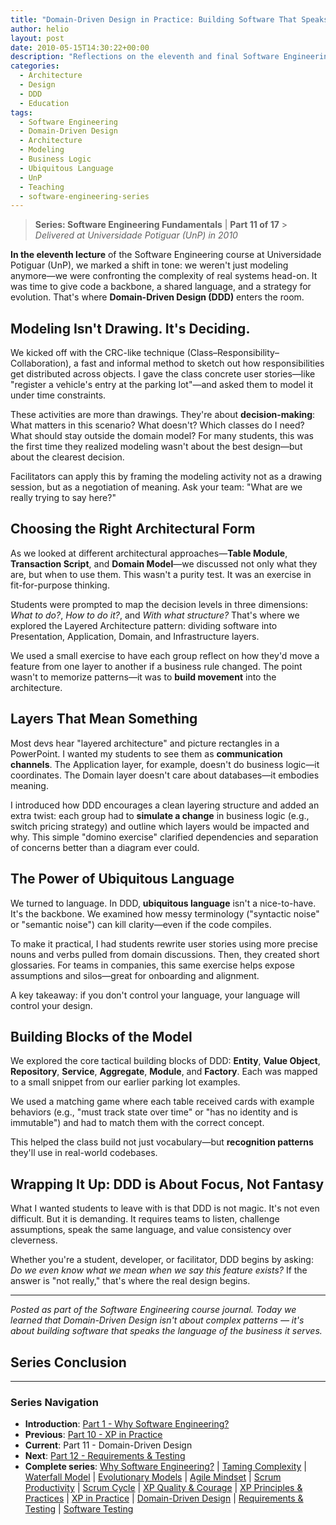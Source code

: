 ```yaml
---
title: "Domain-Driven Design in Practice: Building Software That Speaks Business"
author: helio
layout: post
date: 2010-05-15T14:30:22+00:00
description: "Reflections on the eleventh and final Software Engineering lecture, exploring Domain-Driven Design principles and their practical application in real-world software development."
categories:
  - Architecture
  - Design
  - DDD
  - Education
tags:
  - Software Engineering
  - Domain-Driven Design
  - Architecture
  - Modeling
  - Business Logic
  - Ubiquitous Language
  - UnP
  - Teaching
  - software-engineering-series
---
```


> **Series: Software Engineering Fundamentals** | **Part 11 of 17** > _Delivered at Universidade Potiguar (UnP) in 2010_

**In the eleventh lecture** of the Software Engineering course at Universidade Potiguar (UnP), we marked a shift in tone: we weren't just modeling anymore—we were confronting the complexity of real systems head-on. It was time to give code a backbone, a shared language, and a strategy for evolution. That's where **Domain-Driven Design (DDD)** enters the room.

## Modeling Isn't Drawing. It's Deciding.

We kicked off with the CRC-like technique (Class–Responsibility–Collaboration), a fast and informal method to sketch out how responsibilities get distributed across objects. I gave the class concrete user stories—like "register a vehicle's entry at the parking lot"—and asked them to model it under time constraints.

These activities are more than drawings. They're about **decision-making**: What matters in this scenario? What doesn't? Which classes do I need? What should stay outside the domain model? For many students, this was the first time they realized modeling wasn't about the best design—but about the clearest decision.

Facilitators can apply this by framing the modeling activity not as a drawing session, but as a negotiation of meaning. Ask your team: "What are we really trying to say here?"

## Choosing the Right Architectural Form

As we looked at different architectural approaches—**Table Module**, **Transaction Script**, and **Domain Model**—we discussed not only what they are, but when to use them. This wasn't a purity test. It was an exercise in fit-for-purpose thinking.

Students were prompted to map the decision levels in three dimensions: _What to do?_, _How to do it?_, and _With what structure?_ That's where we explored the Layered Architecture pattern: dividing software into Presentation, Application, Domain, and Infrastructure layers.

We used a small exercise to have each group reflect on how they'd move a feature from one layer to another if a business rule changed. The point wasn't to memorize patterns—it was to **build movement** into the architecture.

## Layers That Mean Something

Most devs hear "layered architecture" and picture rectangles in a PowerPoint. I wanted my students to see them as **communication channels**. The Application layer, for example, doesn't do business logic—it coordinates. The Domain layer doesn't care about databases—it embodies meaning.

I introduced how DDD encourages a clean layering structure and added an extra twist: each group had to **simulate a change** in business logic (e.g., switch pricing strategy) and outline which layers would be impacted and why. This simple "domino exercise" clarified dependencies and separation of concerns better than a diagram ever could.

## The Power of Ubiquitous Language

We turned to language. In DDD, **ubiquitous language** isn't a nice-to-have. It's the backbone. We examined how messy terminology ("syntactic noise" or "semantic noise") can kill clarity—even if the code compiles.

To make it practical, I had students rewrite user stories using more precise nouns and verbs pulled from domain discussions. Then, they created short glossaries. For teams in companies, this same exercise helps expose assumptions and silos—great for onboarding and alignment.

A key takeaway: if you don't control your language, your language will control your design.

## Building Blocks of the Model

We explored the core tactical building blocks of DDD: **Entity**, **Value Object**, **Repository**, **Service**, **Aggregate**, **Module**, and **Factory**. Each was mapped to a small snippet from our earlier parking lot examples.

We used a matching game where each table received cards with example behaviors (e.g., "must track state over time" or "has no identity and is immutable") and had to match them with the correct concept.

This helped the class build not just vocabulary—but **recognition patterns** they'll use in real-world codebases.

## Wrapping It Up: DDD is About Focus, Not Fantasy

What I wanted students to leave with is that DDD is not magic. It's not even difficult. But it is demanding. It requires teams to listen, challenge assumptions, speak the same language, and value consistency over cleverness.

Whether you're a student, developer, or facilitator, DDD begins by asking: _Do we even know what we mean when we say this feature exists?_ If the answer is "not really," that's where the real design begins.

---

_Posted as part of the Software Engineering course journal. Today we learned that Domain-Driven Design isn't about complex patterns — it's about building software that speaks the language of the business it serves._

## Series Conclusion

---

### **Series Navigation**

- **Introduction**: [Part 1 - Why Software Engineering?](../2010-02-24-software-engineering-purpose/)
- **Previous**: [Part 10 - XP in Practice](../2010-05-08-applying-xp-strategies/)
- **Current**: Part 11 - Domain-Driven Design
- **Next**: [Part 12 - Requirements & Testing](../2010-05-22-requirements-validation-tests/)
- **Complete series**: [Why Software Engineering?](../2010-02-24-software-engineering-purpose/) | [Taming Complexity](../2010-03-02-complexity-process/) | [Waterfall Model](../2010-03-10-waterfall-model/) | [Evolutionary Models](../2010-03-18-evolutionary-models/) | [Agile Mindset](../2010-03-26-agile-mindset/) | [Scrum Productivity](../2010-04-03-scrum-productivity/) | [Scrum Cycle](../2010-04-11-scrum-cycle/) | [XP Quality & Courage](../2010-04-19-xp-quality-courage/) | [XP Principles & Practices](../2010-05-01-xp-principles-practices/) | [XP in Practice](../2010-05-08-applying-xp-strategies/) | [Domain-Driven Design](../2010-05-15-domain-driven-design/) | [Requirements & Testing](../2010-05-22-requirements-validation-tests/) | [Software Testing](../2010-05-29-software-testing/)
